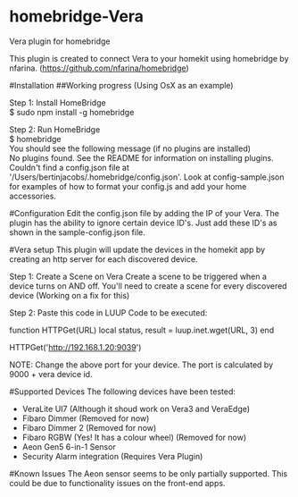 # homebridge-Vera
Vera plugin for homebridge

This plugin is created to connect Vera to your homekit using homebridge by nfarina. (https://github.com/nfarina/homebridge)


#Installation
##Working progress (Using OsX as an example)

Step 1: Install HomeBridge  
$ sudo npm install -g homebridge  

Step 2: Run HomeBridge  
$ homebridge  
You should see the following message (if no plugins are installed)  
No plugins found. See the README for information on installing plugins.  
Couldn't find a config.json file at '/Users/bertinjacobs/.homebridge/config.json'. Look at config-sample.json for examples of how to format your config.js and add your home accessories.  

#Configuration
Edit the config.json file by adding the IP of your Vera.
The plugin has the ability to ignore certain device ID's. Just add these ID's as shown in the sample-config.json file.

#Vera setup
This plugin will update the devices in the homekit app by creating an http server for each discovered device.

Step 1: Create a Scene on Vera
Create a scene to be triggered when a device turns on AND off.
You'll need to create a scene for every discovered device (Working on a fix for this)

Step 2: Paste this code in LUUP Code to be executed:

function HTTPGet(URL)
     local status, result = luup.inet.wget(URL, 3)
end

HTTPGet('http://192.168.1.20:9039')

NOTE: Change the above port for your device.
The port is calculated by 9000 + vera device id.

#Supported Devices
The following devices have been tested:

* VeraLite UI7 (Although it shoud work on Vera3 and VeraEdge)
* Fibaro Dimmer (Removed for now)
* Fibaro Dimmer 2 (Removed for now)
* Fibaro RGBW (Yes! It has a colour wheel) (Removed for now)
* Aeon Gen5 6-in-1 Sensor
* Security Alarm integration (Requires Vera Plugin)

#Known Issues
The Aeon sensor seems to be only partially supported. This could be due to functionality issues on the front-end apps.
